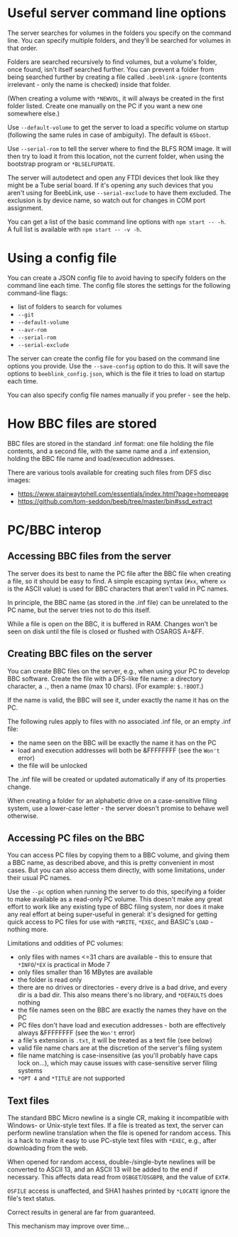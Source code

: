 # Useful server command line options

The server searches for volumes in the folders you specify on the
command line. You can specify multiple folders, and they'll be
searched for volumes in that order.

Folders are searched recursively to find volumes, but a volume's
folder, once found, isn't itself searched further. You can prevent a
folder from being searched further by creating a file called
`.beeblink-ignore` (contents irrelevant - only the name is checked)
inside that folder.

(When creating a volume with `*NEWVOL`, it will always be created in
the first folder listed. Create one manually on the PC if you want a
new one somewhere else.)

Use `--default-volume` to get the server to load a specific volume on
startup (following the same rules in case of ambiguity). The default
is `65boot`.

Use `--serial-rom` to tell the server where to find the BLFS ROM
image. It will then try to load it from this location, not the current
folder, when using the bootstrap program or `*BLSELFUPDATE`.

The server will autodetect and open any FTDI devices thet look like
they might be a Tube serial board. If it's opening any such devices
that you aren't using for BeebLink, use `--serial-exclude` to have
them excluded. The exclusion is by device name, so watch out for
changes in COM port assignment.

You can get a list of the basic command line options with `npm start
-- -h`. A full list is available with `npm start -- -v -h`.

# Using a config file

You can create a JSON config file to avoid having to specify folders
on the command line each time. The config file stores the settings for
the following command-line flags:

* list of folders to search for volumes
* `--git`
* `--default-volume`
* `--avr-rom`
* `--serial-rom`
* `--serial-exclude`

The server can create the config file for you based on the command
line options you provide. Use the `--save-config` option to do this.
It will save the options to `beeblink_config.json`, which is the file
it tries to load on startup each time.

You can also specify config file names manually if you prefer - see
the help.

# How BBC files are stored

BBC files are stored in the standard .inf format: one file holding the
file contents, and a second file, with the same name and a .inf
extension, holding the BBC file name and load/execution addresses.

There are various tools available for creating such files from DFS
disc images:

* https://www.stairwaytohell.com/essentials/index.html?page=homepage
* https://github.com/tom-seddon/beeb/tree/master/bin#ssd_extract

# PC/BBC interop

## Accessing BBC files from the server

The server does its best to name the PC file after the BBC file when
creating a file, so it should be easy to find. A simple escaping
syntax (`#xx`, where `xx` is the ASCII value) is used for BBC
characters that aren't valid in PC names.

In principle, the BBC name (as stored in the .inf file) can be
unrelated to the PC name, but the server tries not to do this itself.

While a file is open on the BBC, it is buffered in RAM. Changes won't
be seen on disk until the file is closed or flushed with OSARGS A=&FF.

## Creating BBC files on the server

You can create BBC files on the server, e.g., when using your PC to
develop BBC software. Create the file with a DFS-like file name: a
directory character, a `.`, then a name (max 10 chars). (For example:
`$.!BOOT`.)

If the name is valid, the BBC will see it, under exactly the name it
has on the PC.

The following rules apply to files with no associated .inf file, or an
empty .inf file:

* the name seen on the BBC will be exactly the name it has on the PC
* load and execution addresses will both be &FFFFFFFF (see the `Won't`
  error)
* the file will be unlocked
  
The .inf file will be created or updated automatically if any of its
properties change.

When creating a folder for an alphabetic drive on a case-sensitive
filing system, use a lower-case letter - the server doesn't promise to
behave well otherwise.

## Accessing PC files on the BBC

You can access PC files by copying them to a BBC volume, and giving
them a BBC name, as described above, and this is pretty convenient in
most cases. But you can also access them directly, with some
limitations, under their usual PC names.

Use the `--pc` option when running the server to do this, specifying a
folder to make available as a read-only PC volume. This doesn't make
any great effort to work like any existing type of BBC filing system,
nor does it make any real effort at being super-useful in general:
it's designed for getting quick access to PC files for use with
`*WRITE`, `*EXEC`, and BASIC's `LOAD` - nothing more.

Limitations and oddities of PC volumes:

* only files with names <=31 chars are available - this to ensure that
  `*INFO`/`*EX` is practical in Mode 7
* only files smaller than 16 MBytes are available
* the folder is read only
* there are no drives or directories - every drive is a bad drive, and
  every dir is a bad dir. This also means there's no library, and
  `*DEFAULTS` does nothing
* the file names seen on the BBC are exactly the names they have on
  the PC
* PC files don't have load and execution addresses - both are
  effectively always &FFFFFFFF (see the `Won't` error)
* a file's extension is `.txt`, it will be treated as a text file (see
  below)
* valid file name chars are at the discretion of the server's filing
  system
* file name matching is case-insensitive (as you'll probably have caps
  lock on...), which may cause issues with case-sensitive server
  filing systems
* `*OPT 4` and `*TITLE` are not supported

## Text files

The standard BBC Micro newline is a single CR, making it incompatible
with Windows- or Unix-style text files. If a file is treated as text,
the server can perform newline translation when the file is opened for
random access. This is a hack to make it easy to use PC-style text
files with `*EXEC`, e.g., after downloading from the web.

When opened for random access, double-/single-byte newlines will be
converted to ASCII 13, and an ASCII 13 will be added to the end if
necessary. This affects data read from `OSBGET`/`OSGBPB`, and the
value of `EXT#`.

`OSFILE` access is unaffected, and SHA1 hashes printed by `*LOCATE`
ignore the file's text status.

Correct results in general are far from guaranteed.

This mechanism may improve over time...
